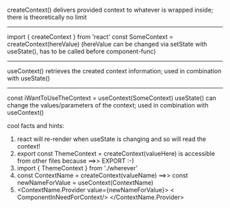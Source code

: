 createContext() delivers provided context to whatever is wrapped inside; there is theoretically no limit<hr>
import { createContext } from 'react'
const SomeContext = createContext(hereValue) (hereValue can be changed via setState with useState(), has to be called before component-func)<hr>
useContext() retrieves the created context information; used in combination with useState()<hr>
const iWantToUseTheContext = useContext(SomeContext)
useState() can change the values/parameters of the context; used in combination with useContext()


cool facts and hints:
1. react will re-render when useState is changing and so will read the context!
2. export const ThemeContext = createContext(valueHere) is accessible from other files because ==>> EXPORT :-)
3. import { ThemeContext } from './wherever'
4. const ContextName = createContext(valueName) ==>> const newNameForValue = useContext(ContextName)
5. <ContextName.Provider value={newNameForValue}> < ComponentInNeedForContext/> </ContextName.Provider>